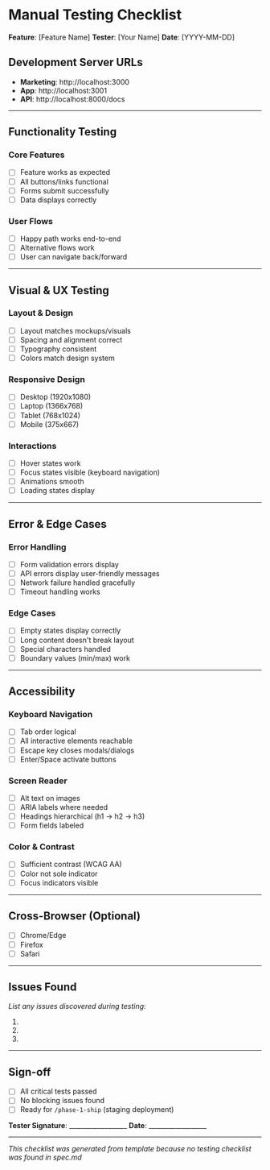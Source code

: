 # Manual Testing Checklist

**Feature**: [Feature Name]
**Tester**: [Your Name]
**Date**: [YYYY-MM-DD]

## Development Server URLs

- **Marketing**: http://localhost:3000
- **App**: http://localhost:3001
- **API**: http://localhost:8000/docs

---

## Functionality Testing

### Core Features
- [ ] Feature works as expected
- [ ] All buttons/links functional
- [ ] Forms submit successfully
- [ ] Data displays correctly

### User Flows
- [ ] Happy path works end-to-end
- [ ] Alternative flows work
- [ ] User can navigate back/forward

---

## Visual & UX Testing

### Layout & Design
- [ ] Layout matches mockups/visuals
- [ ] Spacing and alignment correct
- [ ] Typography consistent
- [ ] Colors match design system

### Responsive Design
- [ ] Desktop (1920x1080)
- [ ] Laptop (1366x768)
- [ ] Tablet (768x1024)
- [ ] Mobile (375x667)

### Interactions
- [ ] Hover states work
- [ ] Focus states visible (keyboard navigation)
- [ ] Animations smooth
- [ ] Loading states display

---

## Error & Edge Cases

### Error Handling
- [ ] Form validation errors display
- [ ] API errors display user-friendly messages
- [ ] Network failure handled gracefully
- [ ] Timeout handling works

### Edge Cases
- [ ] Empty states display correctly
- [ ] Long content doesn't break layout
- [ ] Special characters handled
- [ ] Boundary values (min/max) work

---

## Accessibility

### Keyboard Navigation
- [ ] Tab order logical
- [ ] All interactive elements reachable
- [ ] Escape key closes modals/dialogs
- [ ] Enter/Space activate buttons

### Screen Reader
- [ ] Alt text on images
- [ ] ARIA labels where needed
- [ ] Headings hierarchical (h1 → h2 → h3)
- [ ] Form fields labeled

### Color & Contrast
- [ ] Sufficient contrast (WCAG AA)
- [ ] Color not sole indicator
- [ ] Focus indicators visible

---

## Cross-Browser (Optional)

- [ ] Chrome/Edge
- [ ] Firefox
- [ ] Safari

---

## Issues Found

*List any issues discovered during testing:*

1.
2.
3.

---

## Sign-off

- [ ] All critical tests passed
- [ ] No blocking issues found
- [ ] Ready for `/phase-1-ship` (staging deployment)

**Tester Signature**: __________________
**Date**: __________________

---

*This checklist was generated from template because no testing checklist was found in spec.md*
